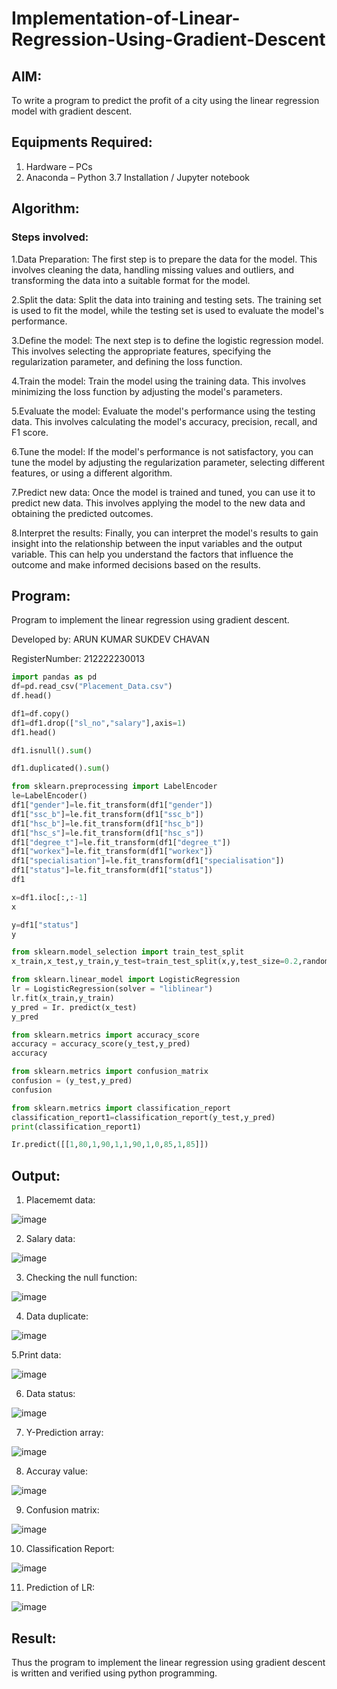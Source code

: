 # Implementation-of-Linear-Regression-Using-Gradient-Descent
## AIM:
To write a program to predict the profit of a city using the linear regression model with gradient descent.

## Equipments Required:
1. Hardware – PCs
2. Anaconda – Python 3.7 Installation / Jupyter notebook

## Algorithm:

### Steps involved: 

1.Data Preparation: The first step is to prepare the data for the model. This involves cleaning the data, handling missing values and outliers, and transforming the data into a suitable format for the model.

2.Split the data: Split the data into training and testing sets. The training set is used to fit the model, while the testing set is used to evaluate the model's performance.

3.Define the model: The next step is to define the logistic regression model. This involves selecting the appropriate features, specifying the regularization parameter, and defining the loss function.

4.Train the model: Train the model using the training data. This involves minimizing the loss function by adjusting the model's parameters.

5.Evaluate the model: Evaluate the model's performance using the testing data. This involves calculating the model's accuracy, precision, recall, and F1 score.

6.Tune the model: If the model's performance is not satisfactory, you can tune the model by adjusting the regularization parameter, selecting different features, or using a different algorithm.

7.Predict new data: Once the model is trained and tuned, you can use it to predict new data. This involves applying the model to the new data and obtaining the predicted outcomes.

8.Interpret the results: Finally, you can interpret the model's results to gain insight into the relationship between the input variables and the output variable. This can help you understand the factors that influence the outcome and make informed decisions based on the results.

## Program:

Program to implement the linear regression using gradient descent.

Developed by: ARUN KUMAR SUKDEV CHAVAN

RegisterNumber:  212222230013


```python
import pandas as pd
df=pd.read_csv("Placement_Data.csv")
df.head()

df1=df.copy()
df1=df1.drop(["sl_no","salary"],axis=1)
df1.head()

df1.isnull().sum()

df1.duplicated().sum()

from sklearn.preprocessing import LabelEncoder
le=LabelEncoder()
df1["gender"]=le.fit_transform(df1["gender"])
df1["ssc_b"]=le.fit_transform(df1["ssc_b"])
df1["hsc_b"]=le.fit_transform(df1["hsc_b"])
df1["hsc_s"]=le.fit_transform(df1["hsc_s"])
df1["degree_t"]=le.fit_transform(df1["degree_t"])
df1["workex"]=le.fit_transform(df1["workex"])
df1["specialisation"]=le.fit_transform(df1["specialisation"])
df1["status"]=le.fit_transform(df1["status"])
df1

x=df1.iloc[:,:-1]
x

y=df1["status"]
y

from sklearn.model_selection import train_test_split
x_train,x_test,y_train,y_test=train_test_split(x,y,test_size=0.2,random_state=0)

from sklearn.linear_model import LogisticRegression
lr = LogisticRegression(solver = "liblinear")
lr.fit(x_train,y_train)
y_pred = Ir. predict(x_test)
y_pred

from sklearn.metrics import accuracy_score
accuracy = accuracy_score(y_test,y_pred)
accuracy

from sklearn.metrics import confusion_matrix
confusion = (y_test,y_pred)
confusion

from sklearn.metrics import classification_report
classification_report1=classification_report(y_test,y_pred)
print(classification_report1)

Ir.predict([[1,80,1,90,1,1,90,1,0,85,1,85]])
```




## Output:
1. Placememt data:

![image](https://github.com/haritha-venkat/Implementation-of-Linear-Regression-Using-Gradient-Descent/assets/121285701/0725e33a-83ac-49b6-a08d-ac7cf652eddf)

2. Salary data:

![image](https://github.com/haritha-venkat/Implementation-of-Linear-Regression-Using-Gradient-Descent/assets/121285701/e1af4f86-cb3e-4095-a0f9-31a33e9384ea)

3. Checking the null function:

![image](https://github.com/haritha-venkat/Implementation-of-Linear-Regression-Using-Gradient-Descent/assets/121285701/a2206ed1-58eb-407b-a3f0-b1def3d0eeae)

4. Data duplicate:
   
![image](https://github.com/haritha-venkat/Implementation-of-Linear-Regression-Using-Gradient-Descent/assets/121285701/103cce83-e096-4a18-928c-0db04d93e4ad)

5.Print data:


![image](https://github.com/haritha-venkat/Implementation-of-Linear-Regression-Using-Gradient-Descent/assets/121285701/a8900354-1199-4356-a14f-a7c8ff495155)

6. Data status:
   

![image](https://github.com/haritha-venkat/Implementation-of-Linear-Regression-Using-Gradient-Descent/assets/121285701/9d00dffb-8507-4be4-859a-1e25975bf0b0)

7. Y-Prediction array:
   

![image](https://github.com/haritha-venkat/Implementation-of-Linear-Regression-Using-Gradient-Descent/assets/121285701/ef757539-490f-412f-acc1-4f952be7b4d4)

8. Accuray value:
 

![image](https://github.com/haritha-venkat/Implementation-of-Linear-Regression-Using-Gradient-Descent/assets/121285701/44a954fc-f146-45eb-929f-46439cb95a1f)

9. Confusion matrix:
    

![image](https://github.com/haritha-venkat/Implementation-of-Linear-Regression-Using-Gradient-Descent/assets/121285701/e82f2908-cfc3-451a-93da-a1a44c13f72b)

10. Classification Report:


![image](https://github.com/haritha-venkat/Implementation-of-Linear-Regression-Using-Gradient-Descent/assets/121285701/ccdadc3d-7df7-437d-a816-bf7cdd2816fa)

11. Prediction of LR:


![image](https://github.com/haritha-venkat/Implementation-of-Linear-Regression-Using-Gradient-Descent/assets/121285701/00b464f0-74a9-430d-8dee-5588da581a34)


## Result:
Thus the program to implement the linear regression using gradient descent is written and verified using python programming.
